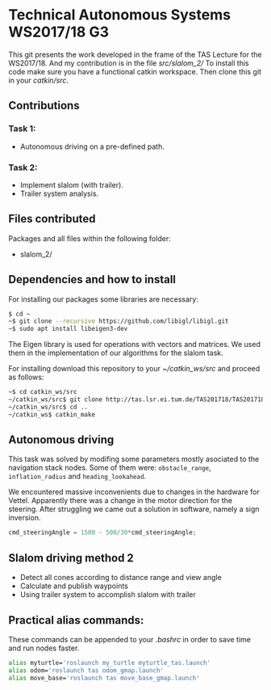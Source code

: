 Technical Autonomous Systems WS2017/18 G3
=================================
This git presents the work developed in the frame of the TAS Lecture for the WS2017/18. And my contribution is in the file *src/slalom_2/*
To install this code make sure you have a functional catkin workspace. 
Then clone this git in your *catkin/src*.

## Contributions
### Task 1:
+ Autonomous driving on a pre-defined path.

### Task 2:
+ Implement slalom (with trailer). 
+ Trailer system analysis. 

## Files contributed
Packages and all files within the following folder:
+ slalom_2/

## Dependencies and how to install
For installing our packages some libraries are necessary:
```sh
$ cd ~
~$ git clone --recursive https://github.com/libigl/libigl.git
~$ sudo apt install libeigen3-dev
```
The Eigen library is used for operations with vectors and matrices. We used them in the implementation of our algorithms for the slalom task.

For installing download this repository to your *~/catkin_ws/src* and proceed as follows:

```sh
~$ cd catkin_ws/src
~/catkin_ws/src$ git clone http://tas.lsr.ei.tum.de/TAS201718/TAS201718_G3.git
~/catkin_ws/src$ cd ..
~/catkin_ws$ catkin_make
```

## Autonomous driving
This task was solved by modifing some parameters mostly asociated to the navigation stack nodes.
Some of them were: `obstacle_range`, `inflation_radius` and `heading_lookahead`.

We encountered massive inconvenients due to changes in the hardware for Vettel. 
Apparently there was a change in the motor direction for the steering. After struggling we 
came out a solution in software, namely a sign inversion. 

```c++
cmd_steeringAngle = 1500 - 500/30*cmd_steeringAngle;
```

## Slalom driving method 2
+ Detect all cones according to distance range and view angle
+ Calculate and publish waypoints 
+ Using trailer system to accomplish slalom with trailer

## Practical alias commands:
These commands can be appended to your *.bashrc* in order to save time and run nodes faster.

```sh
alias myturtle='roslaunch my_turtle myturtle_tas.launch'
alias odom='roslaunch tas odom_gmap.launch'
alias move_base='roslaunch tas move_base_gmap.launch'
```

